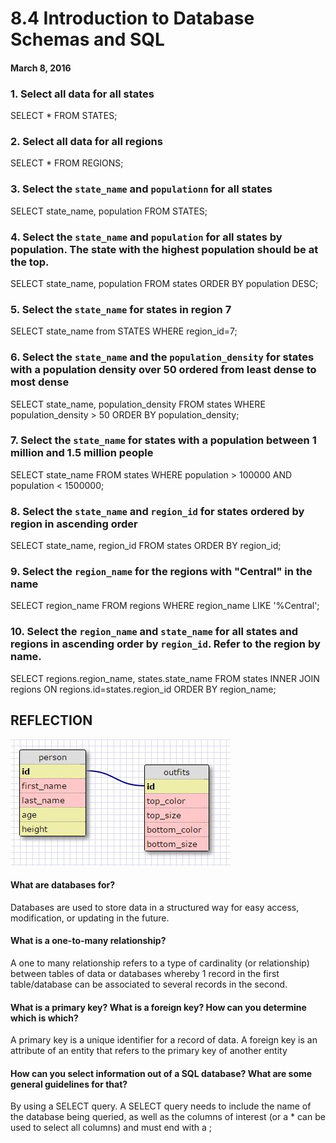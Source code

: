 # 8.4 Introduction to Database Schemas and SQL
#### March 8, 2016

### 1. Select all data for all states
SELECT * FROM STATES;

### 2. Select all data for all regions
SELECT * FROM REGIONS;

### 3. Select the `state_name` and `populationn` for all states
SELECT state_name, population FROM STATES;

### 4. Select the `state_name` and `population` for all states by population. The state with the  highest population should be at the top.
SELECT state_name, population FROM states ORDER BY population DESC;

### 5. Select the `state_name` for states in region 7
SELECT state_name from STATES WHERE region_id=7;

### 6. Select the `state_name` and the `population_density` for states with a population density over 50 ordered from least dense to most dense
SELECT state_name, population_density FROM states WHERE population_density > 50 ORDER BY population_density;

### 7. Select the `state_name` for states with a population between 1 million and 1.5 million people
SELECT state_name FROM states WHERE population > 100000 AND population < 1500000;

### 8. Select the `state_name` and `region_id` for states ordered by region in ascending order
SELECT state_name, region_id FROM states ORDER BY region_id;

### 9. Select the `region_name` for the regions with "Central" in the name
SELECT region_name FROM regions WHERE region_name LIKE '%Central';

### 10. Select the `region_name` and `state_name` for all states and regions in ascending order by `region_id`. Refer to the region by name.
SELECT regions.region_name, states.state_name FROM states INNER JOIN regions ON regions.id=states.region_id ORDER BY region_name;


## REFLECTION

![schema](schema.jpg)

#### What are databases for?
Databases are used to store data in a structured way for easy access, modification, or updating in the future.

#### What is a one-to-many relationship?
A one to many relationship refers to a type of cardinality (or relationship) between tables of data or databases whereby 1 record in the first table/database can be associated to several records in the second.

#### What is a primary key? What is a foreign key? How can you determine which is which?
A primary key is a unique identifier for a record of data. A foreign key is an attribute of an entity that refers to the primary key of another entity

#### How can you select information out of a SQL database? What are some general guidelines for that?
By using a SELECT query. A SELECT query needs to include the name of the database being queried, as well as the columns of interest (or a * can be used to select all columns) and must end with a ;